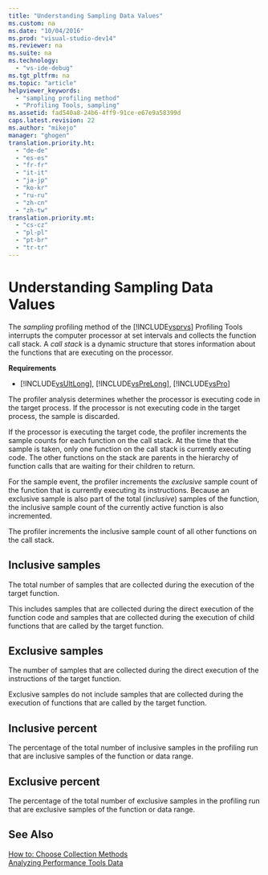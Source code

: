 ```yaml
---
title: "Understanding Sampling Data Values"
ms.custom: na
ms.date: "10/04/2016"
ms.prod: "visual-studio-dev14"
ms.reviewer: na
ms.suite: na
ms.technology: 
  - "vs-ide-debug"
ms.tgt_pltfrm: na
ms.topic: "article"
helpviewer_keywords: 
  - "sampling profiling method"
  - "Profiling Tools, sampling"
ms.assetid: fad540a8-24b6-4ff9-91ce-e67e9a58399d
caps.latest.revision: 22
ms.author: "mikejo"
manager: "ghogen"
translation.priority.ht: 
  - "de-de"
  - "es-es"
  - "fr-fr"
  - "it-it"
  - "ja-jp"
  - "ko-kr"
  - "ru-ru"
  - "zh-cn"
  - "zh-tw"
translation.priority.mt: 
  - "cs-cz"
  - "pl-pl"
  - "pt-br"
  - "tr-tr"
---
```

# Understanding Sampling Data Values
The *sampling* profiling method of the [!INCLUDE[vsprvs](../codequality/includes/vsprvs_md.md)] Profiling Tools interrupts the computer processor at set intervals and collects the function call stack. A *call stack* is a dynamic structure that stores information about the functions that are executing on the processor.  
  
 **Requirements**  
  
-   [!INCLUDE[vsUltLong](../codequality/includes/vsultlong_md.md)], [!INCLUDE[vsPreLong](../codequality/includes/vsprelong_md.md)], [!INCLUDE[vsPro](../codequality/includes/vspro_md.md)]  
  
 The profiler analysis determines whether the processor is executing code in the target process. If the processor is not executing code in the target process, the sample is discarded.  
  
 If the processor is executing the target code, the profiler increments the sample counts for each function on the call stack. At the time that the sample is taken, only one function on the call stack is currently executing code. The other functions on the stack are parents in the hierarchy of function calls that are waiting for their children to return.  
  
 For the sample event, the profiler increments the *exclusive* sample count of the function that is currently executing its instructions. Because an exclusive sample is also part of the total (*inclusive*) samples of the function, the inclusive sample count of the currently active function is also incremented.  
  
 The profiler increments the inclusive sample count of all other functions on the call stack.  
  
## Inclusive samples  
 The total number of samples that are collected during the execution of the target function.  
  
 This includes samples that are collected during the direct execution of the function code and samples that are collected during the execution of child functions that are called by the target function.  
  
## Exclusive samples  
 The number of samples that are collected during the direct execution of the instructions of the target function.  
  
 Exclusive samples do not include samples that are collected during the execution of functions that are called by the target function.  
  
## Inclusive percent  
 The percentage of the total number of inclusive samples in the profiling run that are inclusive samples of the function or data range.  
  
## Exclusive percent  
 The percentage of the total number of exclusive samples in the profiling run that are exclusive samples of the function or data range.  
  
## See Also  
 [How to: Choose Collection Methods](../profiling/how-to--choose-collection-methods.md)   
 [Analyzing Performance Tools Data](../profiling/analyzing-performance-tools-data.md)